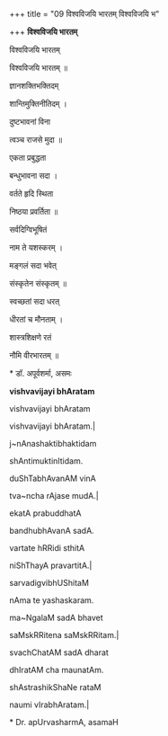 +++
title = "09 विश्वविजयि भारतम् विश्वविजयि भ"

+++
**विश्वविजयि भारतम्**

विश्वविजयि भारतम्

विश्वविजयि भारतम् ॥

 ज्ञानशक्तिभक्तिदम्

 शान्तिमुक्तिनीतिदम् ।

 दुष्टभावनां विना

 त्वञ्च राजसे मुदा ॥

एकता प्रबुद्धता

बन्धुभावना सदा ।

वर्तते हृदि स्थिता

निष्ठया प्रवर्तिता ॥

 सर्वदिग्विभूषितं

 नाम ते यशस्करम् ।

 मङ्गलं सदा भवेत्

 संस्कृतेन संस्कृतम् ॥

स्वच्छतां सदा धरत्

धीरतां च मौनताम् ।

शास्त्रशिक्षणे रतं

नौमि वीरभारतम् ॥

\* डॉ. अपूर्वशर्मा, असमः



**vishvavijayi bhAratam**

vishvavijayi bhAratam

vishvavijayi bhAratam.\|

 j~nAnashaktibhaktidam

 shAntimuktinItidam.

 duShTabhAvanAM vinA

 tva~ncha rAjase mudA.\|

ekatA prabuddhatA

bandhubhAvanA sadA.

vartate hRRidi sthitA

niShThayA pravartitA.\|

 sarvadigvibhUShitaM

 nAma te yashaskaram.

 ma~NgalaM sadA bhavet

 saMskRRitena saMskRRitam.\|

svachChatAM sadA dharat

dhIratAM cha maunatAm.

shAstrashikShaNe rataM

naumi vIrabhAratam.\|

\* Dr. apUrvasharmA, asamaH
